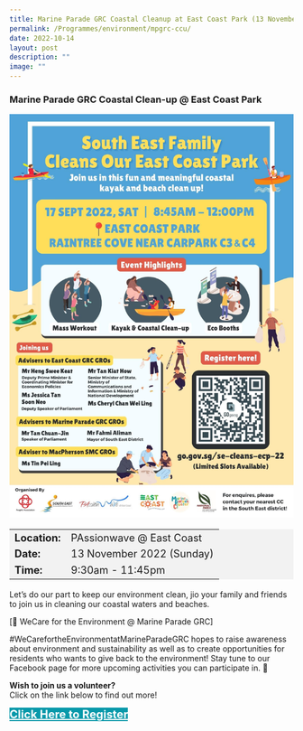 ```yaml
---
title: Marine Parade GRC Coastal Cleanup at East Coast Park (13 November)
permalink: /Programmes/environment/mpgrc-ccu/
date: 2022-10-14
layout: post
description: ""
image: ""
---
```

### Marine Parade GRC Coastal Clean-up @ East Coast Park ###

<img
src="/images/Programmes%20(August%202022)/K-CC Clean Up.jpg" style="width:600px; height:auto">


<table  style="font-size:130%; background-color:#f2f2f2">
	<tbody>
		<tr>
			 <td><b>Location:</b></td><td>PAssionwave @ East Coast</td>
		</tr>
		<tr>
		 <td><b>Date:</b> </td><td>13 November 2022 (Sunday)</td>
		</tr>
		<tr>
			<td> <b>Time:</b> </td><td>9:30am - 11:45pm</td>
		</tr>
	</tbody>
</table>

Let’s do our part to keep our environment clean, jio your family and friends to join us in cleaning our coastal waters and beaches.

[💚 WeCare for the Environment @ Marine Parade GRC\]

#WeCarefortheEnvironmentatMarineParadeGRC hopes to raise awareness about environment and sustainability as well as to create opportunities for residents who wants to give back to the environment! Stay tune to our Facebook page for more upcoming activities you can participate in. 🥰

<b>Wish to join us a volunteer?</b><br>
Click on the link below to find out more!
<div>
	<a href="https://www.go.gov.sg/mpgrc-ccu" style="font-size:20px; width:35%; height:60px; background-color:#0899AA; color:white" class="bp-button"><b>Click Here to Register</b></a>
</div>